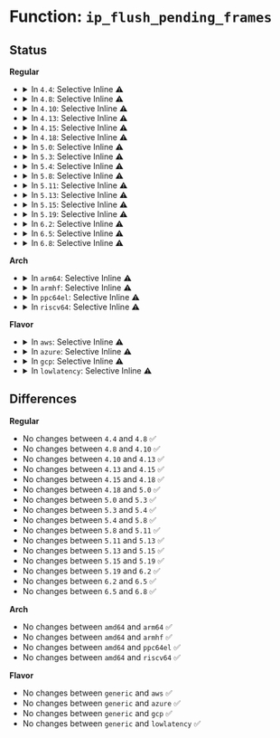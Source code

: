 # Function: <code>ip_flush_pending_frames</code>

## Status
<b>Regular</b>
<ul>
<li>
<details>
<summary>In <code>4.4</code>: Selective Inline ⚠️</summary>

```c
void ip_flush_pending_frames(struct sock *sk);
```

**Collision:** Unique Global

**Inline:** Selective

**Transformation:** False

**Instances:**

```
In net/ipv4/ip_output.c (ffffffff8175f4a0)
Location: net/ipv4/ip_output.c:1482
Inline: True
Inline callers:
  - net/ipv4/ip_output.c:ip_send_unicast_reply
Direct callers:
  - net/ipv4/raw.c:raw_destroy
  - net/ipv4/raw.c:raw_sendmsg
  - net/ipv4/udp.c:udp_sendmsg
  - net/ipv4/udp.c:udp_sendpage
  - net/ipv4/icmp.c:icmp_push_reply
  - net/ipv4/ping.c:ping_v4_sendmsg
```
**Symbols:**

```
ffffffff8175f4a0-ffffffff8175f4be: ip_flush_pending_frames (STB_GLOBAL)
```
</details>
</li>
<li>
<details>
<summary>In <code>4.8</code>: Selective Inline ⚠️</summary>

```c
void ip_flush_pending_frames(struct sock *sk);
```

**Collision:** Unique Global

**Inline:** Selective

**Transformation:** False

**Instances:**

```
In net/ipv4/ip_output.c (ffffffff817cbb91)
Location: net/ipv4/ip_output.c:1480
Inline: True
Inline callers:
  - net/ipv4/ip_output.c:ip_send_unicast_reply
Direct callers:
  - net/ipv4/raw.c:raw_destroy
  - net/ipv4/raw.c:raw_sendmsg
  - net/ipv4/udp.c:udp_sendpage
  - net/ipv4/udp.c:udp_sendmsg
  - net/ipv4/icmp.c:icmp_push_reply
  - net/ipv4/ping.c:ping_v4_sendmsg
```
**Symbols:**

```
ffffffff817cb740-ffffffff817cb75e: ip_flush_pending_frames (STB_GLOBAL)
```
</details>
</li>
<li>
<details>
<summary>In <code>4.10</code>: Selective Inline ⚠️</summary>

```c
void ip_flush_pending_frames(struct sock *sk);
```

**Collision:** Unique Global

**Inline:** Selective

**Transformation:** False

**Instances:**

```
In net/ipv4/ip_output.c (ffffffff817fb80c)
Location: net/ipv4/ip_output.c:1521
Inline: True
Inline callers:
  - net/ipv4/ip_output.c:ip_send_unicast_reply
Direct callers:
  - net/ipv4/raw.c:raw_destroy
  - net/ipv4/raw.c:raw_sendmsg
  - net/ipv4/udp.c:udp_sendpage
  - net/ipv4/udp.c:udp_sendmsg
  - net/ipv4/icmp.c:icmp_push_reply
  - net/ipv4/ping.c:ping_v4_sendmsg
```
**Symbols:**

```
ffffffff817fb3a0-ffffffff817fb3be: ip_flush_pending_frames (STB_GLOBAL)
```
</details>
</li>
<li>
<details>
<summary>In <code>4.13</code>: Selective Inline ⚠️</summary>

```c
void ip_flush_pending_frames(struct sock *sk);
```

**Collision:** Unique Global

**Inline:** Selective

**Transformation:** False

**Instances:**

```
In net/ipv4/ip_output.c (ffffffff8181bbd1)
Location: net/ipv4/ip_output.c:1534
Inline: True
Inline callers:
  - net/ipv4/ip_output.c:ip_send_unicast_reply
Direct callers:
  - net/ipv4/raw.c:raw_destroy
  - net/ipv4/raw.c:raw_sendmsg
  - net/ipv4/udp.c:udp_sendpage
  - net/ipv4/udp.c:udp_sendmsg
  - net/ipv4/icmp.c:icmp_push_reply
  - net/ipv4/ping.c:ping_v4_sendmsg
```
**Symbols:**

```
ffffffff8181b790-ffffffff8181b7ae: ip_flush_pending_frames (STB_GLOBAL)
```
</details>
</li>
<li>
<details>
<summary>In <code>4.15</code>: Selective Inline ⚠️</summary>

```c
void ip_flush_pending_frames(struct sock *sk);
```

**Collision:** Unique Global

**Inline:** Selective

**Transformation:** False

**Instances:**

```
In net/ipv4/ip_output.c (ffffffff8189ab0a)
Location: net/ipv4/ip_output.c:1452
Inline: True
Inline callers:
  - net/ipv4/ip_output.c:ip_send_unicast_reply
Direct callers:
  - net/ipv4/raw.c:raw_destroy
  - net/ipv4/raw.c:raw_sendmsg
  - net/ipv4/udp.c:udp_sendpage
  - net/ipv4/udp.c:udp_sendmsg
  - net/ipv4/icmp.c:icmp_push_reply
  - net/ipv4/ping.c:ping_v4_sendmsg
```
**Symbols:**

```
ffffffff8189a6c0-ffffffff8189a6de: ip_flush_pending_frames (STB_GLOBAL)
```
</details>
</li>
<li>
<details>
<summary>In <code>4.18</code>: Selective Inline ⚠️</summary>

```c
void ip_flush_pending_frames(struct sock *sk);
```

**Collision:** Unique Global

**Inline:** Selective

**Transformation:** False

**Instances:**

```
In net/ipv4/ip_output.c (ffffffff818eefd3)
Location: net/ipv4/ip_output.c:1476
Inline: True
Inline callers:
  - net/ipv4/ip_output.c:ip_send_unicast_reply
Direct callers:
  - net/ipv4/raw.c:raw_destroy
  - net/ipv4/raw.c:raw_sendmsg
  - net/ipv4/udp.c:udp_sendpage
  - net/ipv4/udp.c:udp_sendmsg
  - net/ipv4/icmp.c:icmp_push_reply
  - net/ipv4/ping.c:ping_v4_sendmsg
```
**Symbols:**

```
ffffffff818eeb90-ffffffff818eebae: ip_flush_pending_frames (STB_GLOBAL)
```
</details>
</li>
<li>
<details>
<summary>In <code>5.0</code>: Selective Inline ⚠️</summary>

```c
void ip_flush_pending_frames(struct sock *sk);
```

**Collision:** Unique Global

**Inline:** Selective

**Transformation:** False

**Instances:**

```
In net/ipv4/ip_output.c (ffffffff8191c7d7)
Location: net/ipv4/ip_output.c:1503
Inline: True
Inline callers:
  - net/ipv4/ip_output.c:ip_send_unicast_reply
Direct callers:
  - net/ipv4/raw.c:raw_destroy
  - net/ipv4/raw.c:raw_sendmsg
  - net/ipv4/udp.c:udp_sendpage
  - net/ipv4/udp.c:udp_sendmsg
  - net/ipv4/icmp.c:icmp_push_reply
  - net/ipv4/ping.c:ping_v4_sendmsg
```
**Symbols:**

```
ffffffff8191c330-ffffffff8191c34e: ip_flush_pending_frames (STB_GLOBAL)
```
</details>
</li>
<li>
<details>
<summary>In <code>5.3</code>: Selective Inline ⚠️</summary>

```c
void ip_flush_pending_frames(struct sock *sk);
```

**Collision:** Unique Global

**Inline:** Selective

**Transformation:** False

**Instances:**

```
In net/ipv4/ip_output.c (ffffffff8197eb0b)
Location: net/ipv4/ip_output.c:1592
Inline: True
Inline callers:
  - net/ipv4/ip_output.c:ip_send_unicast_reply
Direct callers:
  - net/ipv4/raw.c:raw_destroy
  - net/ipv4/raw.c:raw_sendmsg
  - net/ipv4/udp.c:udp_sendpage
  - net/ipv4/udp.c:udp_sendmsg
  - net/ipv4/icmp.c:icmp_push_reply
  - net/ipv4/ping.c:ping_v4_sendmsg
```
**Symbols:**

```
ffffffff8197e660-ffffffff8197e67e: ip_flush_pending_frames (STB_GLOBAL)
```
</details>
</li>
<li>
<details>
<summary>In <code>5.4</code>: Selective Inline ⚠️</summary>

```c
void ip_flush_pending_frames(struct sock *sk);
```

**Collision:** Unique Global

**Inline:** Selective

**Transformation:** False

**Instances:**

```
In net/ipv4/ip_output.c (ffffffff819b549d)
Location: net/ipv4/ip_output.c:1600
Inline: True
Inline callers:
  - net/ipv4/ip_output.c:ip_send_unicast_reply
Direct callers:
  - net/ipv4/raw.c:raw_destroy
  - net/ipv4/raw.c:raw_sendmsg
  - net/ipv4/udp.c:udp_sendpage
  - net/ipv4/udp.c:udp_sendmsg
  - net/ipv4/icmp.c:icmp_push_reply
  - net/ipv4/ping.c:ping_v4_sendmsg
```
**Symbols:**

```
ffffffff819b5000-ffffffff819b501e: ip_flush_pending_frames (STB_GLOBAL)
```
</details>
</li>
<li>
<details>
<summary>In <code>5.8</code>: Selective Inline ⚠️</summary>

```c
void ip_flush_pending_frames(struct sock *sk);
```

**Collision:** Unique Global

**Inline:** Selective

**Transformation:** False

**Instances:**

```
In net/ipv4/ip_output.c (ffffffff81a9f6f1)
Location: net/ipv4/ip_output.c:1599
Inline: True
Inline callers:
  - net/ipv4/ip_output.c:ip_send_unicast_reply
Direct callers:
  - net/ipv4/raw.c:raw_destroy
  - net/ipv4/raw.c:raw_sendmsg
  - net/ipv4/udp.c:udp_destroy_sock
  - net/ipv4/udp.c:udp_sendpage
  - net/ipv4/udp.c:udp_sendmsg
  - net/ipv4/icmp.c:icmp_push_reply
  - net/ipv4/ping.c:ping_v4_sendmsg
```
**Symbols:**

```
ffffffff81a9f280-ffffffff81a9f29e: ip_flush_pending_frames (STB_GLOBAL)
```
</details>
</li>
<li>
<details>
<summary>In <code>5.11</code>: Selective Inline ⚠️</summary>

```c
void ip_flush_pending_frames(struct sock *sk);
```

**Collision:** Unique Global

**Inline:** Selective

**Transformation:** False

**Instances:**

```
In net/ipv4/ip_output.c (ffffffff81aa9654)
Location: net/ipv4/ip_output.c:1606
Inline: True
Inline callers:
  - net/ipv4/ip_output.c:ip_send_unicast_reply
Direct callers:
  - net/ipv4/raw.c:raw_destroy
  - net/ipv4/raw.c:raw_sendmsg
  - net/ipv4/udp.c:udp_destroy_sock
  - net/ipv4/udp.c:udp_sendpage
  - net/ipv4/udp.c:udp_sendmsg
  - net/ipv4/icmp.c:icmp_push_reply
  - net/ipv4/ping.c:ping_v4_sendmsg
```
**Symbols:**

```
ffffffff81aa91c0-ffffffff81aa91de: ip_flush_pending_frames (STB_GLOBAL)
```
</details>
</li>
<li>
<details>
<summary>In <code>5.13</code>: Selective Inline ⚠️</summary>

```c
void ip_flush_pending_frames(struct sock *sk);
```

**Collision:** Unique Global

**Inline:** Selective

**Transformation:** False

**Instances:**

```
In net/ipv4/ip_output.c (ffffffff81a94827)
Location: net/ipv4/ip_output.c:1610
Inline: True
Inline callers:
  - net/ipv4/ip_output.c:ip_send_unicast_reply
Direct callers:
  - net/ipv4/raw.c:raw_destroy
  - net/ipv4/raw.c:raw_sendmsg
  - net/ipv4/udp.c:udp_destroy_sock
  - net/ipv4/udp.c:udp_sendpage
  - net/ipv4/udp.c:udp_sendmsg
  - net/ipv4/icmp.c:icmp_push_reply
  - net/ipv4/ping.c:ping_v4_sendmsg
```
**Symbols:**

```
ffffffff81a94360-ffffffff81a9437e: ip_flush_pending_frames (STB_GLOBAL)
```
</details>
</li>
<li>
<details>
<summary>In <code>5.15</code>: Selective Inline ⚠️</summary>

```c
void ip_flush_pending_frames(struct sock *sk);
```

**Collision:** Unique Global

**Inline:** Selective

**Transformation:** False

**Instances:**

```
In net/ipv4/ip_output.c (ffffffff81b4fca7)
Location: net/ipv4/ip_output.c:1609
Inline: True
Inline callers:
  - net/ipv4/ip_output.c:ip_send_unicast_reply
Direct callers:
  - net/ipv4/raw.c:raw_destroy
  - net/ipv4/raw.c:raw_sendmsg
  - net/ipv4/udp.c:udp_destroy_sock
  - net/ipv4/udp.c:udp_sendpage
  - net/ipv4/udp.c:udp_sendmsg
  - net/ipv4/icmp.c:icmp_push_reply
  - net/ipv4/ping.c:ping_v4_sendmsg
```
**Symbols:**

```
ffffffff81b4f7e0-ffffffff81b4f7fe: ip_flush_pending_frames (STB_GLOBAL)
```
</details>
</li>
<li>
<details>
<summary>In <code>5.19</code>: Selective Inline ⚠️</summary>

```c
void ip_flush_pending_frames(struct sock *sk);
```

**Collision:** Unique Global

**Inline:** Selective

**Transformation:** False

**Instances:**

```
In net/ipv4/ip_output.c (ffffffff81cdd77d)
Location: net/ipv4/ip_output.c:1609
Inline: True
Inline callers:
  - net/ipv4/ip_output.c:ip_send_unicast_reply
Direct callers:
  - net/ipv4/raw.c:raw_destroy
  - net/ipv4/raw.c:raw_sendmsg
  - net/ipv4/udp.c:udp_destroy_sock
  - net/ipv4/udp.c:udp_sendpage
  - net/ipv4/udp.c:udp_sendmsg
  - net/ipv4/icmp.c:icmp_push_reply
  - net/ipv4/ping.c:ping_v4_sendmsg
```
**Symbols:**

```
ffffffff81cdd1b0-ffffffff81cdd1d6: ip_flush_pending_frames (STB_GLOBAL)
```
</details>
</li>
<li>
<details>
<summary>In <code>6.2</code>: Selective Inline ⚠️</summary>

```c
void ip_flush_pending_frames(struct sock *sk);
```

**Collision:** Unique Global

**Inline:** Selective

**Transformation:** False

**Instances:**

```
In net/ipv4/ip_output.c (ffffffff81e9e23f)
Location: net/ipv4/ip_output.c:1624
Inline: True
Inline callers:
  - net/ipv4/ip_output.c:ip_send_unicast_reply
Direct callers:
  - net/ipv4/raw.c:raw_destroy
  - net/ipv4/raw.c:raw_sendmsg
  - net/ipv4/udp.c:udp_destroy_sock
  - net/ipv4/udp.c:udp_sendpage
  - net/ipv4/udp.c:udp_sendmsg
  - net/ipv4/icmp.c:icmp_push_reply
  - net/ipv4/ping.c:ping_v4_sendmsg
```
**Symbols:**

```
ffffffff81e9dc50-ffffffff81e9dc76: ip_flush_pending_frames (STB_GLOBAL)
```
</details>
</li>
<li>
<details>
<summary>In <code>6.5</code>: Selective Inline ⚠️</summary>

```c
void ip_flush_pending_frames(struct sock *sk);
```

**Collision:** Unique Global

**Inline:** Selective

**Transformation:** False

**Instances:**

```
In net/ipv4/ip_output.c (ffffffff81efca3e)
Location: net/ipv4/ip_output.c:1524
Inline: True
Inline callers:
  - net/ipv4/ip_output.c:ip_send_unicast_reply
Direct callers:
  - net/ipv4/raw.c:raw_destroy
  - net/ipv4/raw.c:raw_sendmsg
  - net/ipv4/udp.c:udp_destroy_sock
  - net/ipv4/udp.c:udp_sendmsg
  - net/ipv4/icmp.c:icmp_push_reply
  - net/ipv4/ping.c:ping_v4_sendmsg
```
**Symbols:**

```
ffffffff81efc410-ffffffff81efc436: ip_flush_pending_frames (STB_GLOBAL)
```
</details>
</li>
<li>
<details>
<summary>In <code>6.8</code>: Selective Inline ⚠️</summary>

```c
void ip_flush_pending_frames(struct sock *sk);
```

**Collision:** Unique Global

**Inline:** Selective

**Transformation:** False

**Instances:**

```
In net/ipv4/ip_output.c (ffffffff81fc0976)
Location: net/ipv4/ip_output.c:1530
Inline: True
Inline callers:
  - net/ipv4/ip_output.c:ip_send_unicast_reply
Direct callers:
  - net/ipv4/raw.c:raw_destroy
  - net/ipv4/raw.c:raw_sendmsg
  - net/ipv4/udp.c:udp_destroy_sock
  - net/ipv4/udp.c:udp_sendmsg
  - net/ipv4/icmp.c:icmp_push_reply
  - net/ipv4/ping.c:ping_v4_sendmsg
```
**Symbols:**

```
ffffffff81fc0350-ffffffff81fc0376: ip_flush_pending_frames (STB_GLOBAL)
```
</details>
</li>
</ul>
<b>Arch</b>
<ul>
<li>
<details>
<summary>In <code>arm64</code>: Selective Inline ⚠️</summary>

```c
void ip_flush_pending_frames(struct sock *sk);
```

**Collision:** Unique Global

**Inline:** Selective

**Transformation:** False

**Instances:**

```
In net/ipv4/ip_output.c (ffff800010c65b90)
Location: net/ipv4/ip_output.c:1600
Inline: True
Inline callers:
  - net/ipv4/ip_output.c:ip_send_unicast_reply
Direct callers:
  - net/ipv4/raw.c:raw_destroy
  - net/ipv4/raw.c:raw_sendmsg
  - net/ipv4/udp.c:udp_sendpage
  - net/ipv4/udp.c:udp_sendmsg
  - net/ipv4/icmp.c:icmp_push_reply
  - net/ipv4/ping.c:ping_v4_sendmsg
```
**Symbols:**

```
ffff800010c65790-ffff800010c657c0: ip_flush_pending_frames (STB_GLOBAL)
```
</details>
</li>
<li>
<details>
<summary>In <code>armhf</code>: Selective Inline ⚠️</summary>

```c
void ip_flush_pending_frames(struct sock *sk);
```

**Collision:** Unique Global

**Inline:** Selective

**Transformation:** False

**Instances:**

```
In net/ipv4/ip_output.c (c0d7580c)
Location: net/ipv4/ip_output.c:1600
Inline: True
Inline callers:
  - net/ipv4/ip_output.c:ip_send_unicast_reply
Direct callers:
  - net/ipv4/raw.c:raw_destroy
  - net/ipv4/raw.c:raw_sendmsg
  - net/ipv4/udp.c:udp_sendpage
  - net/ipv4/udp.c:udp_sendmsg
  - net/ipv4/icmp.c:icmp_push_reply
  - net/ipv4/ping.c:ping_v4_sendmsg
```
**Symbols:**

```
c0d7540c-c0d75430: ip_flush_pending_frames (STB_GLOBAL)
```
</details>
</li>
<li>
<details>
<summary>In <code>ppc64el</code>: Selective Inline ⚠️</summary>

```c
void ip_flush_pending_frames(struct sock *sk);
```

**Collision:** Unique Global

**Inline:** Selective

**Transformation:** False

**Instances:**

```
In net/ipv4/ip_output.c (c000000000d6a380)
Location: net/ipv4/ip_output.c:1600
Inline: True
Inline callers:
  - net/ipv4/ip_output.c:ip_send_unicast_reply
Direct callers:
  - net/ipv4/raw.c:raw_destroy
  - net/ipv4/raw.c:raw_sendmsg
  - net/ipv4/udp.c:udp_sendpage
  - net/ipv4/udp.c:udp_sendmsg
  - net/ipv4/icmp.c:icmp_push_reply
  - net/ipv4/ping.c:ping_v4_sendmsg
```
**Symbols:**

```
c000000000d69e80-c000000000d69e9c: ip_flush_pending_frames (STB_GLOBAL)
```
</details>
</li>
<li>
<details>
<summary>In <code>riscv64</code>: Selective Inline ⚠️</summary>

```c
void ip_flush_pending_frames(struct sock *sk);
```

**Collision:** Unique Global

**Inline:** Selective

**Transformation:** False

**Instances:**

```
In net/ipv4/ip_output.c (ffffffe0007cd2d6)
Location: net/ipv4/ip_output.c:1600
Inline: True
Inline callers:
  - net/ipv4/ip_output.c:ip_send_unicast_reply
Direct callers:
  - net/ipv4/raw.c:raw_destroy
  - net/ipv4/raw.c:raw_sendmsg
  - net/ipv4/udp.c:udp_sendpage
  - net/ipv4/udp.c:udp_sendmsg
  - net/ipv4/icmp.c:icmp_push_reply
  - net/ipv4/ping.c:ping_v4_sendmsg
```
**Symbols:**

```
ffffffe0007ccf6e-ffffffe0007ccf9e: ip_flush_pending_frames (STB_GLOBAL)
```
</details>
</li>
</ul>
<b>Flavor</b>
<ul>
<li>
<details>
<summary>In <code>aws</code>: Selective Inline ⚠️</summary>

```c
void ip_flush_pending_frames(struct sock *sk);
```

**Collision:** Unique Global

**Inline:** Selective

**Transformation:** False

**Instances:**

```
In net/ipv4/ip_output.c (ffffffff8195530d)
Location: net/ipv4/ip_output.c:1600
Inline: True
Inline callers:
  - net/ipv4/ip_output.c:ip_send_unicast_reply
Direct callers:
  - net/ipv4/raw.c:raw_destroy
  - net/ipv4/raw.c:raw_sendmsg
  - net/ipv4/udp.c:udp_sendpage
  - net/ipv4/udp.c:udp_sendmsg
  - net/ipv4/icmp.c:icmp_push_reply
  - net/ipv4/ping.c:ping_v4_sendmsg
```
**Symbols:**

```
ffffffff81954e70-ffffffff81954e8e: ip_flush_pending_frames (STB_GLOBAL)
```
</details>
</li>
<li>
<details>
<summary>In <code>azure</code>: Selective Inline ⚠️</summary>

```c
void ip_flush_pending_frames(struct sock *sk);
```

**Collision:** Unique Global

**Inline:** Selective

**Transformation:** False

**Instances:**

```
In net/ipv4/ip_output.c (ffffffff8190edfd)
Location: net/ipv4/ip_output.c:1600
Inline: True
Inline callers:
  - net/ipv4/ip_output.c:ip_send_unicast_reply
Direct callers:
  - net/ipv4/raw.c:raw_destroy
  - net/ipv4/raw.c:raw_sendmsg
  - net/ipv4/udp.c:udp_sendpage
  - net/ipv4/udp.c:udp_sendmsg
  - net/ipv4/icmp.c:icmp_push_reply
  - net/ipv4/ping.c:ping_v4_sendmsg
```
**Symbols:**

```
ffffffff8190e960-ffffffff8190e97e: ip_flush_pending_frames (STB_GLOBAL)
```
</details>
</li>
<li>
<details>
<summary>In <code>gcp</code>: Selective Inline ⚠️</summary>

```c
void ip_flush_pending_frames(struct sock *sk);
```

**Collision:** Unique Global

**Inline:** Selective

**Transformation:** False

**Instances:**

```
In net/ipv4/ip_output.c (ffffffff819bfadd)
Location: net/ipv4/ip_output.c:1600
Inline: True
Inline callers:
  - net/ipv4/ip_output.c:ip_send_unicast_reply
Direct callers:
  - net/ipv4/raw.c:raw_destroy
  - net/ipv4/raw.c:raw_sendmsg
  - net/ipv4/udp.c:udp_sendpage
  - net/ipv4/udp.c:udp_sendmsg
  - net/ipv4/icmp.c:icmp_push_reply
  - net/ipv4/ping.c:ping_v4_sendmsg
```
**Symbols:**

```
ffffffff819bf640-ffffffff819bf65e: ip_flush_pending_frames (STB_GLOBAL)
```
</details>
</li>
<li>
<details>
<summary>In <code>lowlatency</code>: Selective Inline ⚠️</summary>

```c
void ip_flush_pending_frames(struct sock *sk);
```

**Collision:** Unique Global

**Inline:** Selective

**Transformation:** False

**Instances:**

```
In net/ipv4/ip_output.c (ffffffff819c9494)
Location: net/ipv4/ip_output.c:1600
Inline: True
Inline callers:
  - net/ipv4/ip_output.c:ip_send_unicast_reply
Direct callers:
  - net/ipv4/raw.c:raw_destroy
  - net/ipv4/raw.c:raw_sendmsg
  - net/ipv4/udp.c:udp_sendpage
  - net/ipv4/udp.c:udp_sendmsg
  - net/ipv4/icmp.c:icmp_push_reply
  - net/ipv4/ping.c:ping_v4_sendmsg
```
**Symbols:**

```
ffffffff819c8fc0-ffffffff819c8fde: ip_flush_pending_frames (STB_GLOBAL)
```
</details>
</li>
</ul>

## Differences
<b>Regular</b>
<ul>
<li>
No changes between <code>4.4</code> and <code>4.8</code> ✅
</li>
<li>
No changes between <code>4.8</code> and <code>4.10</code> ✅
</li>
<li>
No changes between <code>4.10</code> and <code>4.13</code> ✅
</li>
<li>
No changes between <code>4.13</code> and <code>4.15</code> ✅
</li>
<li>
No changes between <code>4.15</code> and <code>4.18</code> ✅
</li>
<li>
No changes between <code>4.18</code> and <code>5.0</code> ✅
</li>
<li>
No changes between <code>5.0</code> and <code>5.3</code> ✅
</li>
<li>
No changes between <code>5.3</code> and <code>5.4</code> ✅
</li>
<li>
No changes between <code>5.4</code> and <code>5.8</code> ✅
</li>
<li>
No changes between <code>5.8</code> and <code>5.11</code> ✅
</li>
<li>
No changes between <code>5.11</code> and <code>5.13</code> ✅
</li>
<li>
No changes between <code>5.13</code> and <code>5.15</code> ✅
</li>
<li>
No changes between <code>5.15</code> and <code>5.19</code> ✅
</li>
<li>
No changes between <code>5.19</code> and <code>6.2</code> ✅
</li>
<li>
No changes between <code>6.2</code> and <code>6.5</code> ✅
</li>
<li>
No changes between <code>6.5</code> and <code>6.8</code> ✅
</li>
</ul>
<b>Arch</b>
<ul>
<li>
No changes between <code>amd64</code> and <code>arm64</code> ✅
</li>
<li>
No changes between <code>amd64</code> and <code>armhf</code> ✅
</li>
<li>
No changes between <code>amd64</code> and <code>ppc64el</code> ✅
</li>
<li>
No changes between <code>amd64</code> and <code>riscv64</code> ✅
</li>
</ul>
<b>Flavor</b>
<ul>
<li>
No changes between <code>generic</code> and <code>aws</code> ✅
</li>
<li>
No changes between <code>generic</code> and <code>azure</code> ✅
</li>
<li>
No changes between <code>generic</code> and <code>gcp</code> ✅
</li>
<li>
No changes between <code>generic</code> and <code>lowlatency</code> ✅
</li>
</ul>
